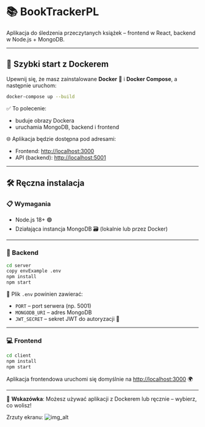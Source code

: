 # 📚 BookTrackerPL

Aplikacja do śledzenia przeczytanych książek – frontend w React, backend w Node.js + MongoDB.

---

## 🚀 Szybki start z Dockerem

Upewnij się, że masz zainstalowane **Docker** 🐳 i **Docker Compose**, a następnie uruchom:

```bash
docker-compose up --build
```

✅ To polecenie:

- buduje obrazy Dockera  
- uruchamia MongoDB, backend i frontend  

🌐 Aplikacja będzie dostępna pod adresami:
- Frontend: [http://localhost:3000](http://localhost:3000)  
- API (backend): [http://localhost:5001](http://localhost:5001)

---

## 🛠️ Ręczna instalacja

### 📋 Wymagania

- Node.js 18+ 🟢  
- Działająca instancja MongoDB 🗃️ (lokalnie lub przez Docker)

---

### 🔧 Backend

```bash
cd server
copy envExample .env
npm install
npm start
```

📄 Plik `.env` powinien zawierać:

- `PORT` – port serwera (np. 5001)  
- `MONGODB_URI` – adres MongoDB  
- `JWT_SECRET` – sekret JWT do autoryzacji 🔐

---

### 💻 Frontend

```bash
cd client
npm install
npm start
```

Aplikacja frontendowa uruchomi się domyślnie na [http://localhost:3000](http://localhost:3000) 🌍

---

📌 **Wskazówka**: Możesz używać aplikacji z Dockerem lub ręcznie – wybierz, co wolisz!

Zrzuty ekranu:
![img_alt]([https://github.com/Szymonzychyoyo/DrinkingRecipeApp/blob/9540a8aa84a173d969de54a0034e2a3bfaa0db0a/public/sceenshots/Dashboard.png](https://github.com/Szymonzychyoyo/BookTracker/blob/main/client/public/ZrzutyEkranu/1.png?raw=true))
